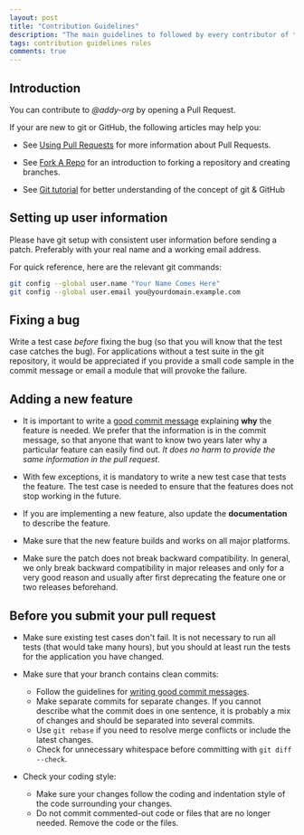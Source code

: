 ```yaml
---
layout: post
title: "Contribution Guidelines"
description: "The main guidelines to followed by every contributor of the organisation"
tags: contribution guidelines rules
comments: true
---
```


## Introduction

You can contribute to *@addy-org* by opening a Pull Request.

If your are new to git or GitHub, the following articles may help you:

* See [Using Pull Requests](https://help.github.com/articles/using-pull-requests) for more information about Pull Requests.

* See [Fork A Repo](http://help.github.com/forking/) for an introduction to forking a repository and creating branches.

* See [Git tutorial](../git-tutorial) for better understanding of the concept of git & GitHub

## Setting up user information

Please have git setup with consistent user information before sending a patch. Preferably with your real name and a working email address.

For quick reference, here are the relevant git commands:

```bash
git config --global user.name "Your Name Comes Here"
git config --global user.email you@yourdomain.example.com
```

## Fixing a bug

Write a test case *before* fixing the bug (so that you will know that the test case catches the bug). For applications without a test suite in the git repository, it would be appreciated if you provide a small code sample in the commit message or email a module that will provoke the failure.

## Adding a new feature

* It is important to write a [good commit message](../commit-guidelines) explaining **why** the feature is needed. We prefer that the information is in the commit message, so that anyone that want to know two years later why a particular feature can easily find out. *It does no harm to provide the same information in the pull request*.

* With few exceptions, it is mandatory to write a new test case that tests the feature. The test case is needed to ensure that the features does not stop working in the future.

* If you are implementing a new feature, also update the **documentation** to describe the feature.

* Make sure that the new feature builds and works on all major platforms.

* Make sure the patch does not break backward compatibility. In general, we only break backward compatibility in major releases and only for a very good reason and usually after first deprecating the feature one or two releases beforehand.

## Before you submit your pull request

- Make sure existing test cases don't fail. It is not necessary to run all tests (that would take many hours), but you should at least run the tests for the application you have changed.

- Make sure that your branch contains clean commits:
  - Follow the guidelines for [writing good commit messages](../commit-guidelines).
  - Make separate commits for separate changes. If you cannot describe what the commit does in one sentence, it is probably a mix of changes and should be separated into several commits.
  - Use `git rebase` if you need to resolve merge conflicts or include the latest changes.
  - Check for unnecessary whitespace before committing with `git diff --check`.

- Check your coding style:
  - Make sure your changes follow the coding and indentation style of the code surrounding your changes.
  - Do not commit commented-out code or files that are no longer needed. Remove the code or the files.
